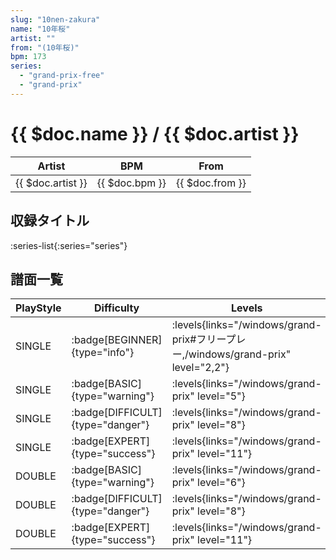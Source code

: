 ```yaml
---
slug: "10nen-zakura"
name: "10年桜"
artist: ""
from: "(10年桜)"
bpm: 173
series:
  - "grand-prix-free"
  - "grand-prix"
---
```


# {{ $doc.name }} / {{ $doc.artist }}

|Artist|BPM|From|
|------|---|----|
|{{ $doc.artist }}|{{ $doc.bpm }}|{{ $doc.from }}|

## 収録タイトル

:series-list{:series="series"}

## 譜面一覧

|PlayStyle|Difficulty|Levels|Notes|Movie|
|---------|----------|------|-----|-----|
|SINGLE| :badge[BEGINNER]{type="info"}| :levels{links="/windows/grand-prix#フリープレー,/windows/grand-prix" level="2,2"}|76/9||
|SINGLE| :badge[BASIC]{type="warning"}| :levels{links="/windows/grand-prix" level="5"}|144/11||
|SINGLE| :badge[DIFFICULT]{type="danger"}| :levels{links="/windows/grand-prix" level="8"}|255/14||
|SINGLE| :badge[EXPERT]{type="success"}| :levels{links="/windows/grand-prix" level="11"}|327/14||
|DOUBLE| :badge[BASIC]{type="warning"}| :levels{links="/windows/grand-prix" level="6"}|166/11||
|DOUBLE| :badge[DIFFICULT]{type="danger"}| :levels{links="/windows/grand-prix" level="8"}|255/14||
|DOUBLE| :badge[EXPERT]{type="success"}| :levels{links="/windows/grand-prix" level="11"}|325/14||
